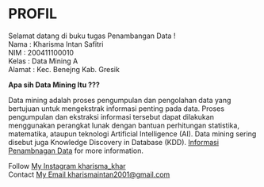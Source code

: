 # **PROFIL**

Selamat datang di buku tugas Penambangan Data !  
Nama : Kharisma Intan Safitri  
NIM : 200411100010  
Kelas : Data Mining A  
Alamat : Kec. Benejng Kab. Gresik

**Apa sih Data Mining Itu ???**

Data mining adalah proses pengumpulan dan pengolahan data yang bertujuan untuk mengekstrak informasi penting pada data. Proses pengumpulan dan ekstraksi informasi tersebut dapat dilakukan menggunakan perangkat lunak dengan bantuan perhitungan statistika, matematika, ataupun teknologi Artificial Intelligence (AI). Data mining sering disebut juga Knowledge Discovery in Database (KDD). [Informasi Penambnagan Data](https://www.dicoding.com/blog/apa-itu-data-mining/) for more information.

Follow [My Instagram kharisma_khar](https://www.instagram.com/kharisma_khar/)  
Contact [My Email kharismaintan2001@gmail.com ](https://mail.google.com/mail/u/0/#inbox?compose=CllgCJZXhHGlNKbVhkqtqbtSXHfmNwLsBrzTVWkDfNkhDwvNVnwGRzzVJqClpTLgbGXlwdkjKfg)

```{tableofcontents}
```
